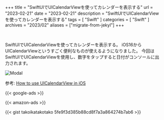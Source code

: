 +++
title = "SwiftUIでUICalendarViewを使ってカレンダーを表示する"
url = "2023-02-21"
date = "2023-02-21"
description = "SwiftUIでUICalendarViewを使ってカレンダーを表示する"
tags = [
  "Swift"
]
categories = [
  "Swift"
]
archives = "2023/02"
aliases = ["migrate-from-jekyl"]
+++

<br>

SwiftUIでUICalendarViewを使ってカレンダーを表示する。
iOS16からUICalendarViewというすごく便利なものが使えるようになりました。
今回はSwiftUIでUICalendarViewを使用し、数字をタップすると日付がコンソールに出力されます。

![Modal](20230221.git)

参考: [How to use UICalendarView in iOS](https://nemecek.be/blog/161/how-to-use-uicalendarview-in-ios)


<!-- Google Ads -->
{{< google-ads >}}

<!-- Amazon Ads -->
{{< amazon-ads >}}

{{< gist takoikatakotako 5fe9f3d385b88cd8f7a3a864274b7ab6 >}}


